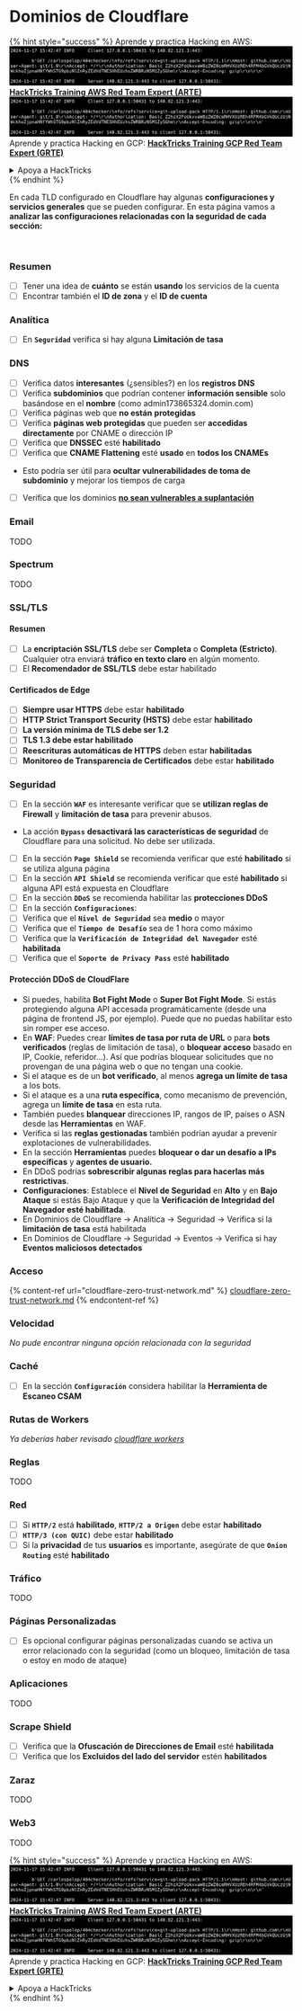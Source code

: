 # Dominios de Cloudflare

{% hint style="success" %}
Aprende y practica Hacking en AWS:<img src="../../.gitbook/assets/image (1).png" alt="" data-size="line">[**HackTricks Training AWS Red Team Expert (ARTE)**](https://training.hacktricks.xyz/courses/arte)<img src="../../.gitbook/assets/image (1).png" alt="" data-size="line">\
Aprende y practica Hacking en GCP: <img src="../../.gitbook/assets/image (2).png" alt="" data-size="line">[**HackTricks Training GCP Red Team Expert (GRTE)**<img src="../../.gitbook/assets/image (2).png" alt="" data-size="line">](https://training.hacktricks.xyz/courses/grte)

<details>

<summary>Apoya a HackTricks</summary>

* Revisa los [**planes de suscripción**](https://github.com/sponsors/carlospolop)!
* **Únete al** 💬 [**grupo de Discord**](https://discord.gg/hRep4RUj7f) o al [**grupo de telegram**](https://t.me/peass) o **síguenos** en **Twitter** 🐦 [**@hacktricks\_live**](https://twitter.com/hacktricks\_live)**.**
* **Comparte trucos de hacking enviando PRs a los** [**HackTricks**](https://github.com/carlospolop/hacktricks) y [**HackTricks Cloud**](https://github.com/carlospolop/hacktricks-cloud) repos de github.

</details>
{% endhint %}

En cada TLD configurado en Cloudflare hay algunas **configuraciones y servicios generales** que se pueden configurar. En esta página vamos a **analizar las configuraciones relacionadas con la seguridad de cada sección:**

<figure><img src="../../.gitbook/assets/image (101).png" alt=""><figcaption></figcaption></figure>

### Resumen

* [ ] Tener una idea de **cuánto** se están **usando** los servicios de la cuenta
* [ ] Encontrar también el **ID de zona** y el **ID de cuenta**

### Analítica

* [ ] En **`Seguridad`** verifica si hay alguna **Limitación de tasa**

### DNS

* [ ] Verifica datos **interesantes** (¿sensibles?) en los **registros DNS**
* [ ] Verifica **subdominios** que podrían contener **información sensible** solo basándose en el **nombre** (como admin173865324.domin.com)
* [ ] Verifica páginas web que **no están** **protegidas**
* [ ] Verifica **páginas web protegidas** que pueden ser **accedidas directamente** por CNAME o dirección IP
* [ ] Verifica que **DNSSEC** esté **habilitado**
* [ ] Verifica que **CNAME Flattening** esté **usado** en **todos los CNAMEs**
* Esto podría ser útil para **ocultar vulnerabilidades de toma de subdominio** y mejorar los tiempos de carga
* [ ] Verifica que los dominios [**no sean vulnerables a suplantación**](https://book.hacktricks.xyz/network-services-pentesting/pentesting-smtp#mail-spoofing)

### **Email**

TODO

### Spectrum

TODO

### SSL/TLS

#### **Resumen**

* [ ] La **encriptación SSL/TLS** debe ser **Completa** o **Completa (Estricto)**. Cualquier otra enviará **tráfico en texto claro** en algún momento.
* [ ] El **Recomendador de SSL/TLS** debe estar habilitado

#### Certificados de Edge

* [ ] **Siempre usar HTTPS** debe estar **habilitado**
* [ ] **HTTP Strict Transport Security (HSTS)** debe estar **habilitado**
* [ ] **La versión mínima de TLS debe ser 1.2**
* [ ] **TLS 1.3 debe estar habilitado**
* [ ] **Reescrituras automáticas de HTTPS** deben estar **habilitadas**
* [ ] **Monitoreo de Transparencia de Certificados** debe estar **habilitado**

### **Seguridad**

* [ ] En la sección **`WAF`** es interesante verificar que se **utilizan reglas de Firewall** y **limitación de tasa** para prevenir abusos.
* La acción **`Bypass`** **desactivará las características de seguridad** de Cloudflare para una solicitud. No debe ser utilizada.
* [ ] En la sección **`Page Shield`** se recomienda verificar que esté **habilitado** si se utiliza alguna página
* [ ] En la sección **`API Shield`** se recomienda verificar que esté **habilitado** si alguna API está expuesta en Cloudflare
* [ ] En la sección **`DDoS`** se recomienda habilitar las **protecciones DDoS**
* [ ] En la sección **`Configuraciones`**:
* [ ] Verifica que el **`Nivel de Seguridad`** sea **medio** o mayor
* [ ] Verifica que el **`Tiempo de Desafío`** sea de 1 hora como máximo
* [ ] Verifica que la **`Verificación de Integridad del Navegador`** esté **habilitada**
* [ ] Verifica que el **`Soporte de Privacy Pass`** esté **habilitado**

#### **Protección DDoS de CloudFlare**

* Si puedes, habilita **Bot Fight Mode** o **Super Bot Fight Mode**. Si estás protegiendo alguna API accesada programáticamente (desde una página de frontend JS, por ejemplo). Puede que no puedas habilitar esto sin romper ese acceso.
* En **WAF**: Puedes crear **límites de tasa por ruta de URL** o para **bots verificados** (reglas de limitación de tasa), o **bloquear acceso** basado en IP, Cookie, referidor...). Así que podrías bloquear solicitudes que no provengan de una página web o que no tengan una cookie.
* Si el ataque es de un **bot verificado**, al menos **agrega un límite de tasa** a los bots.
* Si el ataque es a una **ruta específica**, como mecanismo de prevención, agrega un **límite de tasa** en esta ruta.
* También puedes **blanquear** direcciones IP, rangos de IP, países o ASN desde las **Herramientas** en WAF.
* Verifica si las **reglas gestionadas** también podrían ayudar a prevenir explotaciones de vulnerabilidades.
* En la sección **Herramientas** puedes **bloquear o dar un desafío a IPs específicas** y **agentes de usuario.**
* En DDoS podrías **sobrescribir algunas reglas para hacerlas más restrictivas**.
* **Configuraciones**: Establece el **Nivel de Seguridad** en **Alto** y en **Bajo Ataque** si estás Bajo Ataque y que la **Verificación de Integridad del Navegador esté habilitada**.
* En Dominios de Cloudflare -> Analítica -> Seguridad -> Verifica si la **limitación de tasa** está habilitada
* En Dominios de Cloudflare -> Seguridad -> Eventos -> Verifica si hay **Eventos maliciosos detectados**

### Acceso

{% content-ref url="cloudflare-zero-trust-network.md" %}
[cloudflare-zero-trust-network.md](cloudflare-zero-trust-network.md)
{% endcontent-ref %}

### Velocidad

_No pude encontrar ninguna opción relacionada con la seguridad_

### Caché

* [ ] En la sección **`Configuración`** considera habilitar la **Herramienta de Escaneo CSAM**

### **Rutas de Workers**

_Ya deberías haber revisado_ [_cloudflare workers_](./#workers)

### Reglas

TODO

### Red

* [ ] Si **`HTTP/2`** está **habilitado**, **`HTTP/2 a Origen`** debe estar **habilitado**
* [ ] **`HTTP/3 (con QUIC)`** debe estar **habilitado**
* [ ] Si la **privacidad** de tus **usuarios** es importante, asegúrate de que **`Onion Routing`** esté **habilitado**

### **Tráfico**

TODO

### Páginas Personalizadas

* [ ] Es opcional configurar páginas personalizadas cuando se activa un error relacionado con la seguridad (como un bloqueo, limitación de tasa o estoy en modo de ataque)

### Aplicaciones

TODO

### Scrape Shield

* [ ] Verifica que la **Ofuscación de Direcciones de Email** esté **habilitada**
* [ ] Verifica que los **Excluidos del lado del servidor** estén **habilitados**

### **Zaraz**

TODO

### **Web3**

TODO

{% hint style="success" %}
Aprende y practica Hacking en AWS:<img src="../../.gitbook/assets/image (1).png" alt="" data-size="line">[**HackTricks Training AWS Red Team Expert (ARTE)**](https://training.hacktricks.xyz/courses/arte)<img src="../../.gitbook/assets/image (1).png" alt="" data-size="line">\
Aprende y practica Hacking en GCP: <img src="../../.gitbook/assets/image (2).png" alt="" data-size="line">[**HackTricks Training GCP Red Team Expert (GRTE)**<img src="../../.gitbook/assets/image (2).png" alt="" data-size="line">](https://training.hacktricks.xyz/courses/grte)

<details>

<summary>Apoya a HackTricks</summary>

* Revisa los [**planes de suscripción**](https://github.com/sponsors/carlospolop)!
* **Únete al** 💬 [**grupo de Discord**](https://discord.gg/hRep4RUj7f) o al [**grupo de telegram**](https://t.me/peass) o **síguenos** en **Twitter** 🐦 [**@hacktricks\_live**](https://twitter.com/hacktricks\_live)**.**
* **Comparte trucos de hacking enviando PRs a los** [**HackTricks**](https://github.com/carlospolop/hacktricks) y [**HackTricks Cloud**](https://github.com/carlospolop/hacktricks-cloud) repos de github.

</details>
{% endhint %}
